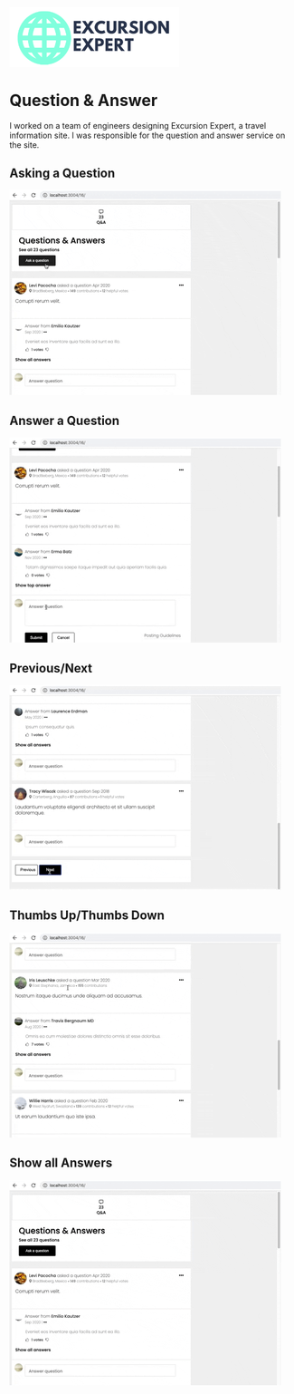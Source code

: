 <img src="https://github.com/excursion-expert/questionAndAnswer/blob/main/WhiteBackgroundLogoSuperCropped.png" width="300px">

# Question & Answer
I worked on a team of engineers designing Excursion Expert, a travel information site. I was responsible for the question and answer service on the site.

## Asking a Question

![Alt Text](https://github.com/excursion-expert/questionAndAnswer/blob/main/askquestion.gif "ask question")

## Answer a Question

![Alt Text](https://github.com/excursion-expert/questionAndAnswer/blob/main/answerquestion.gif "answer question")

## Previous/Next

![Alt Text](https://github.com/excursion-expert/questionAndAnswer/blob/main/prevnext.gif "previous page/next page")

## Thumbs Up/Thumbs Down

![Alt Text](https://github.com/excursion-expert/questionAndAnswer/blob/main/thumbsup.gif "thumbs up")

## Show all Answers

![Alt Text](https://github.com/excursion-expert/questionAndAnswer/blob/main/showallanswers.gif "show all answers")
